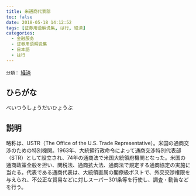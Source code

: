 ```yaml
---
title: 米通商代表部
toc: false
date: 2018-05-18 14:12:52
tags: [证券用语解说集, は行, 経済]
categories:
  - 金融服务
  - 证券用语解说集
  - 日本語
  - は行
---
```


`分類：` [経済](/tags/経済/)

## ひらがな

べいつうしょうだいひょうぶ

## 説明

略称は、USTR（The Office of the U.S. Trade Representative）。米国の通商交渉のための特別機関。1963年、大統領行政命令によって通商交渉特別代表部（STR）として設立され、74年の通商法で米国大統領府機関となった。米国の通商政策全般を担い、関税法、通商拡大法、通商法で規定する通商協定の実施に当たる。代表である通商代表は、大統領直属の閣僚級ポストで、外交交渉権限を与えられ、不公正な貿易などに対しスーパー301条等を行使し、調査・勧告などを行う。
